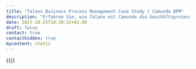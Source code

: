 ```yaml
---
title: "Talanx Business Process Management Case Study | Camunda BPM"
description: "Erfahren Sie, wie Talanx mit Camunda die Geschäftsprozessautomatisierung organisiert und die Effizienz im Unternehmen gesteigert hat. Camunda ist der Marktführer für Workflow-Automatisierung basierend auf Java und BPMN 2.0."
date: 2017-10-25T10:39:22+02:00
draft: false
contact: true
contacthidden: true
mycontent: static
---
```

{{<case-study-single
company="Talanx AG"
companydescription="<p>Talanx ist nach Prämieneinnahmen die drittgrößte deutsche und eine der großen europäischen Versicherungsgruppen. Das Unternehmen mit Sitz in Hannover ist in rund 150 Ländern aktiv. Der Talanx-Konzern ist die führende globale B2B-Versicherungsgruppe.</p>"
customerquote=""
teaser=""
usecase=""
videolink=""
logo="//images.ctfassets.net/vpidbgnakfvf/4LPcvyWxvqw4Mua8EaoS0y/970b575f7f0c640722dddad04ee754c2/talanx.svg"
pdf=""
thumbnail="">}}